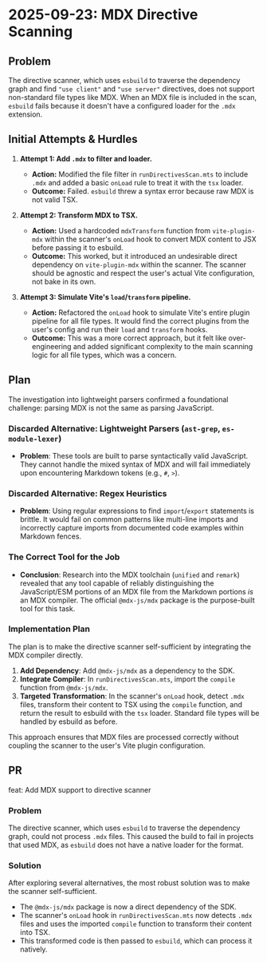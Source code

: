 # 2025-09-23: MDX Directive Scanning

## Problem

The directive scanner, which uses `esbuild` to traverse the dependency graph and find `"use client"` and `"use server"` directives, does not support non-standard file types like MDX. When an MDX file is included in the scan, `esbuild` fails because it doesn't have a configured loader for the `.mdx` extension.

## Initial Attempts & Hurdles

1.  **Attempt 1: Add `.mdx` to filter and loader.**
    *   **Action:** Modified the file filter in `runDirectivesScan.mts` to include `.mdx` and added a basic `onLoad` rule to treat it with the `tsx` loader.
    *   **Outcome:** Failed. `esbuild` threw a syntax error because raw MDX is not valid TSX.

2.  **Attempt 2: Transform MDX to TSX.**
    *   **Action:** Used a hardcoded `mdxTransform` function from `vite-plugin-mdx` within the scanner's `onLoad` hook to convert MDX content to JSX before passing it to esbuild.
    *   **Outcome:** This worked, but it introduced an undesirable direct dependency on `vite-plugin-mdx` within the scanner. The scanner should be agnostic and respect the user's actual Vite configuration, not bake in its own.

3.  **Attempt 3: Simulate Vite's `load`/`transform` pipeline.**
    *   **Action:** Refactored the `onLoad` hook to simulate Vite's entire plugin pipeline for all file types. It would find the correct plugins from the user's config and run their `load` and `transform` hooks.
    *   **Outcome:** This was a more correct approach, but it felt like over-engineering and added significant complexity to the main scanning logic for all file types, which was a concern.

## Plan

The investigation into lightweight parsers confirmed a foundational challenge: parsing MDX is not the same as parsing JavaScript.

### Discarded Alternative: Lightweight Parsers (`ast-grep`, `es-module-lexer`)

-   **Problem**: These tools are built to parse syntactically valid JavaScript. They cannot handle the mixed syntax of MDX and will fail immediately upon encountering Markdown tokens (e.g., `#`, `>`).

### Discarded Alternative: Regex Heuristics

-   **Problem**: Using regular expressions to find `import`/`export` statements is brittle. It would fail on common patterns like multi-line imports and incorrectly capture imports from documented code examples within Markdown fences.

### The Correct Tool for the Job

-   **Conclusion**: Research into the MDX toolchain (`unified` and `remark`) revealed that any tool capable of reliably distinguishing the JavaScript/ESM portions of an MDX file from the Markdown portions *is* an MDX compiler. The official `@mdx-js/mdx` package is the purpose-built tool for this task.

### Implementation Plan

The plan is to make the directive scanner self-sufficient by integrating the MDX compiler directly.

1.  **Add Dependency**: Add `@mdx-js/mdx` as a dependency to the SDK.
2.  **Integrate Compiler**: In `runDirectivesScan.mts`, import the `compile` function from `@mdx-js/mdx`.
3.  **Targeted Transformation**: In the scanner's `onLoad` hook, detect `.mdx` files, transform their content to TSX using the `compile` function, and return the result to esbuild with the `tsx` loader. Standard file types will be handled by esbuild as before.

This approach ensures that MDX files are processed correctly without coupling the scanner to the user's Vite plugin configuration.

## PR

feat: Add MDX support to directive scanner

### Problem

The directive scanner, which uses `esbuild` to traverse the dependency graph, could not process `.mdx` files. This caused the build to fail in projects that used MDX, as `esbuild` does not have a native loader for the format.

### Solution

After exploring several alternatives, the most robust solution was to make the scanner self-sufficient.

- The `@mdx-js/mdx` package is now a direct dependency of the SDK.
- The scanner's `onLoad` hook in `runDirectivesScan.mts` now detects `.mdx` files and uses the imported `compile` function to transform their content into TSX.
- This transformed code is then passed to `esbuild`, which can process it natively.